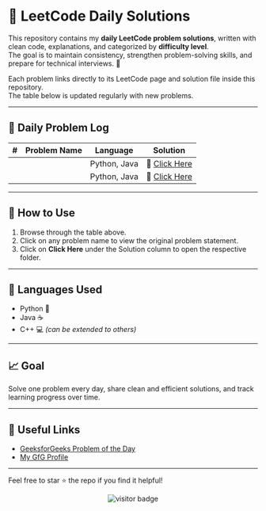 # 🧠 LeetCode Daily Solutions

This repository contains my **daily LeetCode problem solutions**, written with clean code, explanations, and categorized by **difficulty level**.  
The goal is to maintain consistency, strengthen problem-solving skills, and prepare for technical interviews. 🚀  

Each problem links directly to its LeetCode page and solution file inside this repository.  
The table below is updated regularly with new problems.

---

## 📅 Daily Problem Log

| #  | Problem Name | Language       | Solution        |
|----|--------------|----------------|-----------------|
|   | []() | Python, Java | 📂 [Click Here]() |
|   | []() | Python, Java | 📂 [Click Here]() |


---

## 📌 How to Use

1. Browse through the table above.
2. Click on any problem name to view the original problem statement.
3. Click on **Click Here** under the Solution column to open the respective folder.

---

## 🚀 Languages Used

- Python 🐍
- Java ☕
- C++ 💻 *(can be extended to others)*

---

## 📈 Goal

Solve one problem every day, share clean and efficient solutions, and track learning progress over time.

---

## 🔗 Useful Links

- [GeeksforGeeks Problem of the Day](https://practice.geeksforgeeks.org/problem-of-the-day)
- [My GfG Profile](https://www.geeksforgeeks.org/user/vaibhavsingh12521/)

---

Feel free to star ⭐ the repo if you find it helpful!

<p align="center">
  <img src="https://visitor-badge.laobi.icu/badge?page_id=second-largest-problem" alt="visitor badge"/>
</p>
